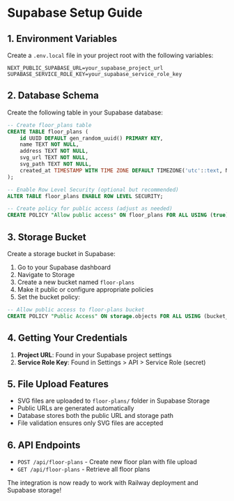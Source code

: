 # Supabase Setup Guide

## 1. Environment Variables

Create a `.env.local` file in your project root with the following variables:

```env
NEXT_PUBLIC_SUPABASE_URL=your_supabase_project_url
SUPABASE_SERVICE_ROLE_KEY=your_supabase_service_role_key
```

## 2. Database Schema

Create the following table in your Supabase database:

```sql
-- Create floor_plans table
CREATE TABLE floor_plans (
    id UUID DEFAULT gen_random_uuid() PRIMARY KEY,
    name TEXT NOT NULL,
    address TEXT NOT NULL,
    svg_url TEXT NOT NULL,
    svg_path TEXT NOT NULL,
    created_at TIMESTAMP WITH TIME ZONE DEFAULT TIMEZONE('utc'::text, NOW()) NOT NULL
);

-- Enable Row Level Security (optional but recommended)
ALTER TABLE floor_plans ENABLE ROW LEVEL SECURITY;

-- Create policy for public access (adjust as needed)
CREATE POLICY "Allow public access" ON floor_plans FOR ALL USING (true);
```

## 3. Storage Bucket

Create a storage bucket in Supabase:

1. Go to your Supabase dashboard
2. Navigate to Storage
3. Create a new bucket named `floor-plans`
4. Make it public or configure appropriate policies
5. Set the bucket policy:

```sql
-- Allow public access to floor-plans bucket
CREATE POLICY "Public Access" ON storage.objects FOR ALL USING (bucket_id = 'floor-plans');
```

## 4. Getting Your Credentials

1. **Project URL**: Found in your Supabase project settings
2. **Service Role Key**: Found in Settings > API > Service Role (secret)

## 5. File Upload Features

- SVG files are uploaded to `floor-plans/` folder in Supabase Storage
- Public URLs are generated automatically
- Database stores both the public URL and storage path
- File validation ensures only SVG files are accepted

## 6. API Endpoints

- `POST /api/floor-plans` - Create new floor plan with file upload
- `GET /api/floor-plans` - Retrieve all floor plans

The integration is now ready to work with Railway deployment and Supabase storage! 